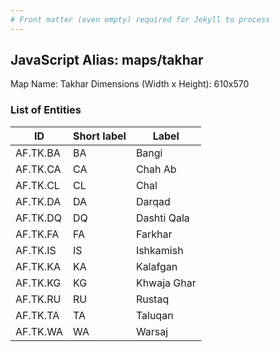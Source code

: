 ```yaml
---
# Front matter (even empty) required for Jekyll to process
---
```


## JavaScript Alias: maps/takhar

Map Name: Takhar
Dimensions (Width x Height): 610x570





### List of Entities

ID | Short label | Label
---|---|---|
AF.TK.BA|BA|Bangi
AF.TK.CA|CA|Chah Ab
AF.TK.CL|CL|Chal
AF.TK.DA|DA|Darqad
AF.TK.DQ|DQ|Dashti Qala
AF.TK.FA|FA|Farkhar
AF.TK.IS|IS|Ishkamish
AF.TK.KA|KA|Kalafgan
AF.TK.KG|KG|Khwaja Ghar
AF.TK.RU|RU|Rustaq
AF.TK.TA|TA|Taluqan
AF.TK.WA|WA|Warsaj